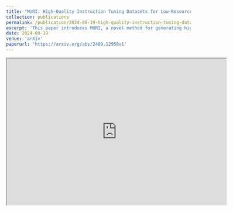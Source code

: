 ```yaml
---
title: "MURI: High-Quality Instruction Tuning Datasets for Low-Resource Languages via Reverse Instructions"
collection: publications
permalink: /publication/2024-09-19-high-quality-instruction-tuning-datasets-for-low-resource-languages-via-reverse-instructions
excerpt: 'This paper introduces MURI, a novel method for generating high-quality instruction tuning datasets for low-resource languages without human annotators.'
date: 2024-09-19
venue: 'arXiv'
paperurl: 'https://arxiv.org/abs/2409.12958v1'
---
```

<iframe src="https://arxiv.org/html/2409.12958v1" width="600" height="400"></iframe>